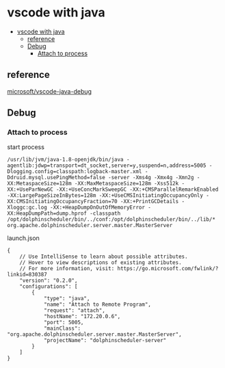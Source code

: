# vscode with java

- [vscode with java](#vscode-with-java)
  - [reference](#reference)
  - [Debug](#debug)
    - [Attach to process](#attach-to-process)

## reference

[microsoft/vscode-java-debug](https://github.com/microsoft/vscode-java-debug/blob/main/Configuration.md)

## Debug

### Attach to process

start process

    /usr/lib/jvm/java-1.8-openjdk/bin/java -agentlib:jdwp=transport=dt_socket,server=y,suspend=n,address=5005 -Dlogging.config=classpath:logback-master.xml -Ddruid.mysql.usePingMethod=false -server -Xms4g -Xmx4g -Xmn2g -XX:MetaspaceSize=128m -XX:MaxMetaspaceSize=128m -Xss512k -XX:+UseParNewGC -XX:+UseConcMarkSweepGC -XX:+CMSParallelRemarkEnabled -XX:LargePageSizeInBytes=128m -XX:+UseCMSInitiatingOccupancyOnly -XX:CMSInitiatingOccupancyFraction=70 -XX:+PrintGCDetails -Xloggc:gc.log -XX:+HeapDumpOnOutOfMemoryError -XX:HeapDumpPath=dump.hprof -classpath /opt/dolphinscheduler/bin/../conf:/opt/dolphinscheduler/bin/../lib/* org.apache.dolphinscheduler.server.master.MasterServer

launch.json

    {
        // Use IntelliSense to learn about possible attributes.
        // Hover to view descriptions of existing attributes.
        // For more information, visit: https://go.microsoft.com/fwlink/?linkid=830387
        "version": "0.2.0",
        "configurations": [
            {
                "type": "java",
                "name": "Attach to Remote Program",
                "request": "attach",
                "hostName": "172.20.0.6",
                "port": 5005,
                "mainClass": "org.apache.dolphinscheduler.server.master.MasterServer",
                "projectName": "dolphinscheduler-server"
            }
        ]
    }
